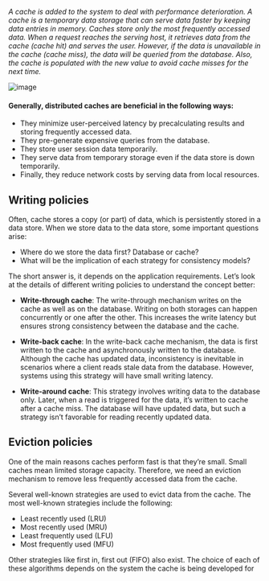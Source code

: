 *A cache is added to the system to deal with performance deterioration. 
A cache is a temporary data storage that can serve data faster by keeping data entries in memory. Caches store only the most frequently accessed data. 
When a request reaches the serving host, it retrieves data from the cache (cache hit) and serves the user. 
However, if the data is unavailable in the cache (cache miss), the data will be queried from the database. 
Also, the cache is populated with the new value to avoid cache misses for the next time.*

![image](https://user-images.githubusercontent.com/33947539/203305692-4a091674-251e-44c4-a8bc-940de3e32c21.png)

#### Generally, distributed caches are beneficial in the following ways:

- They minimize user-perceived latency by precalculating results and storing frequently accessed data.
- They pre-generate expensive queries from the database.
- They store user session data temporarily.
- They serve data from temporary storage even if the data store is down temporarily.
- Finally, they reduce network costs by serving data from local resources.

## Writing policies
Often, cache stores a copy (or part) of data, which is persistently stored in a data store. When we store data to the data store, some important questions arise:

- Where do we store the data first? Database or cache?
- What will be the implication of each strategy for consistency models?

The short answer is, it depends on the application requirements. Let’s look at the details of different writing policies to understand the concept better:

- **Write-through cache**: The write-through mechanism writes on the cache as well as on the database. Writing on both storages can happen concurrently or one after the other. This increases the write latency but ensures strong consistency between the database and the cache.

- **Write-back cache**: In the write-back cache mechanism, the data is first written to the cache and asynchronously written to the database. Although the cache has updated data, inconsistency is inevitable in scenarios where a client reads stale data from the database. However, systems using this strategy will have small writing latency.

- **Write-around cache**: This strategy involves writing data to the database only. Later, when a read is triggered for the data, it’s written to cache after a cache miss. The database will have updated data, but such a strategy isn’t favorable for reading recently updated data.

## Eviction policies
One of the main reasons caches perform fast is that they’re small. Small caches mean limited storage capacity. Therefore, we need an eviction mechanism to remove less frequently accessed data from the cache.

Several well-known strategies are used to evict data from the cache. The most well-known strategies include the following:

- Least recently used (LRU)
- Most recently used (MRU)
- Least frequently used (LFU)
- Most frequently used (MFU)

Other strategies like first in, first out (FIFO) also exist. The choice of each of these algorithms depends on the system the cache is being developed for



